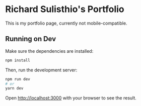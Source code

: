 # Richard Sulisthio's Portfolio

This is my portfolio page, currently not mobile-compatible.

## Running on Dev

Make sure the dependencies are installed:
```bash
npm install
```
Then, run the development server:

```bash
npm run dev
# or
yarn dev
```

Open [http://localhost:3000](http://localhost:3000) with your browser to see the result.

